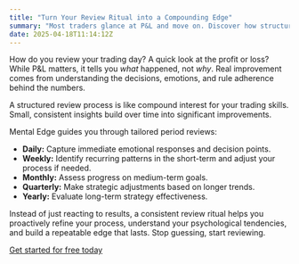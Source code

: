 ```yaml
---
title: "Turn Your Review Ritual into a Compounding Edge"
summary: "Most traders glance at P&L and move on. Discover how structured Daily, Weekly, and Monthly reviews build lasting improvements."
date: 2025-04-18T11:14:12Z
---
```


How do you review your trading day? A quick look at the profit or loss? While P&L matters, it tells you *what* happened, not *why*. Real improvement comes from understanding the decisions, emotions, and rule adherence behind the numbers.

A structured review process is like compound interest for your trading skills. Small, consistent insights build over time into significant improvements.

Mental Edge guides you through tailored period reviews:
*   **Daily:** Capture immediate emotional responses and decision points.
*   **Weekly:** Identify recurring patterns in the short-term and adjust your process if needed.
*   **Monthly:** Assess progress on medium-term goals.
*   **Quarterly:** Make strategic adjustments based on longer trends.
*   **Yearly:** Evaluate long-term strategy effectiveness.

Instead of just reacting to results, a consistent review ritual helps you proactively refine your process, understand your psychological tendencies, and build a repeatable edge that lasts. Stop guessing, start reviewing. 

[Get started for free today](/assessment)